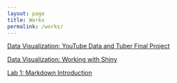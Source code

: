 ```yaml
---
layout: page
title: Works
permalink: /works/
---
```


[Data Visualization: YouTube Data and Tuber Final Project](DVFinal.md)

[Data Visualization: Working with Shiny](DVA7.md)

[Lab 1: Markdown Introduction](Lab01.html)
